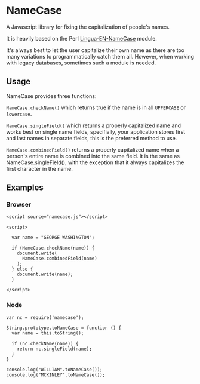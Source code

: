 # NameCase

A Javascript library for fixing the capitalization of people's names.

It is heavily based on the Perl [Lingua-EN-NameCase](http://cpansearch.perl.org/src/SUMMER/Lingua-EN-NameCase-1.15/) module.

It's always best to let the user capitalize their own name as there are too many variations to programmatically catch 
them all. However, when working with legacy databases, sometimes such a module is needed.

## Usage

NameCase provides three functions:

```NameCase.checkName()``` which returns true if the name is in all ```UPPERCASE``` or ```lowercase```.

```NameCase.singleField()``` which returns a properly capitalized name and works best on single name fields, specifially, 
your application stores first and last names in separate fields, this is the preferred method to use. 

```NameCase.combinedField()``` returns a properly capitalized name when a person's entire name is combined into the same field. 
It is the same as NameCase.singleField(), with the exception that it always capitalizes the first character in the name. 


## Examples

### Browser

```
<script source="namecase.js"></script>

<script>

  var name = "GEORGE WASHINGTON";

  if (NameCase.checkName(name)) {
    document.write(
      NameCase.combinedField(name)
    );
  } else {
    document.write(name);
  }

</script>

```

### Node

```
var nc = require('namecase');

String.prototype.toNameCase = function () {
  var name = this.toString();

  if (nc.checkName(name)) {
    return nc.singleField(name);
  }
}

console.log("WILLIAM".toNameCase());
console.log("MCKINLEY".toNameCase());

```

